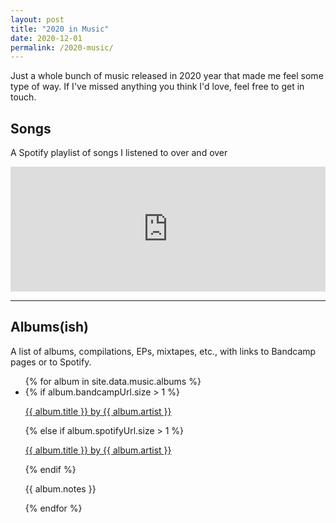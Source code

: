 ```yaml
---
layout: post
title: "2020 in Music"
date: 2020-12-01
permalink: /2020-music/
---
```


Just a whole bunch of music released in 2020 year that made me feel some type of way. If I've missed anything you think I'd love, feel free to get in touch.

## Songs
A Spotify playlist of songs I listened to over and over

<iframe src="https://open.spotify.com/embed/playlist/5Eqm1mEzYgKQsusoXgrTYP" width="100%" height="200" frameborder="0" allowtransparency="true" allow="encrypted-media"></iframe>

<br />

---
## Albums(ish)
A list of albums, compilations, EPs, mixtapes, etc., with links to Bandcamp pages or to Spotify.

<ul class="grid">
{% for album in site.data.music.albums %}
  <li>
  {% if album.bandcampUrl.size > 1 %}
    <p class="title"><a href="{{ album.bandcampUrl }}">{{ album.title }} by {{ album.artist }}</a></p>
  {% else if album.spotifyUrl.size > 1 %}
    <p class="title"><a href="{{ album.spotifyUrl }}">{{ album.title }} by {{ album.artist }}</a></p>
  {% endif %}
    <p class="notes">{{ album.notes }}</p>
  </li>
{% endfor %}
</ul>